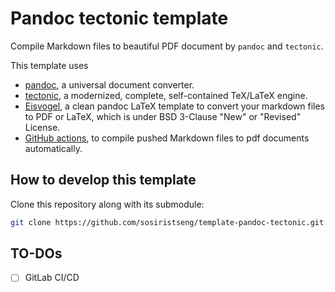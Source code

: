 # Pandoc tectonic template

Compile Markdown files to beautiful PDF document by `pandoc` and `tectonic`.

This template uses

- [pandoc](https://pandoc.org/), a universal document converter. 
- [tectonic](https://tectonic-typesetting.github.io/en-US/), a modernized, complete, self-contained TeX/LaTeX engine.
- [Eisvogel](https://github.com/Wandmalfarbe/pandoc-latex-template), a clean pandoc LaTeX template to convert your markdown files to PDF or LaTeX, which is under BSD 3-Clause "New" or "Revised" License.
- [GitHub actions](https://github.com/features/actions), to compile pushed Markdown files to pdf documents automatically.

## How to develop this template

Clone this repository along with its submodule:

```bash
git clone https://github.com/sosiristseng/template-pandoc-tectonic.git --recursive
```

## TO-DOs

- [ ] GitLab CI/CD